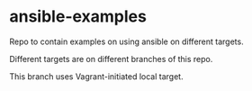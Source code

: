 # ansible-examples
Repo to contain examples on using ansible on different targets.

Different targets are on different branches of this repo.

This branch uses Vagrant-initiated local target.
